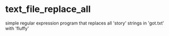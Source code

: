 # text_file_replace_all
simple regular expression program that replaces all 'story' strings in 'got.txt' with 'fluffy'
